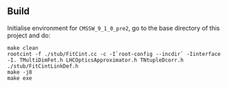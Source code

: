 ## Build

Initialise environment for `CMSSW_9_1_0_pre2`, go to the base directory of this project and do:
```
make clean
rootcint -f ./stub/FitCint.cc -c -I`root-config --incdir` -Iinterface -I. TMultiDimFet.h LHCOpticsApproximator.h TNtupleDcorr.h ./stub/FitCintLinkDef.h
make -j8
make exe
```
